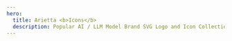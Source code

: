 ```yaml
---
hero:
  title: Arietta <b>Icons</b>
  description: Popular AI / LLM Model Brand SVG Logo and Icon Collection
---
```


<code src="./index.tsx" inline></code>
